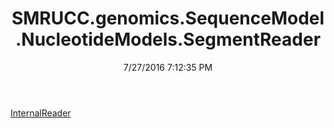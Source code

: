 ﻿---
title: SMRUCC.genomics.SequenceModel.NucleotideModels.SegmentReader
date: 7/27/2016 7:12:35 PM
---

[InternalReader](T-SMRUCC.genomics.SequenceModel.NucleotideModels.SegmentReader.InternalReader.html)
